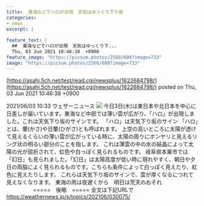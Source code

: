 ```yaml
---
title:  東海などでハロが出現　天気はゆっくり下り坂  
categories:
- news
excerpt: |
  
feature_text: |
  ##  東海などでハロが出現　天気はゆっくり下...
  Thu, 03 Jun 2021 10:46:38  +0900
feature_image: "https://picsum.photos/2560/600?image=733"
image: "https://picsum.photos/2560/600?image=733"
---
```


[https://asahi.5ch.net/test/read.cgi/newsplus/1622684798/](https://asahi.5ch.net/test/read.cgi/newsplus/1622684798/)
posted on Thu, 03 Jun 2021 10:46:38  +0900

<!--more-->

2021/06/03 10:33 ウェザーニュース ![](https://smtgvs.cdn.weathernews.jp/s/topics/img/202106/202106030075_top_img_A.jpg) 今日3日(木)は東日本や北日本を中心に日差しが届いています。東海など中部では薄い雲が広がり、「ハロ」が出現しました。これは天気下り坂のサインです。 「ハロ」は天気下り坂のサイン 「ハロ」とは、暈(かさ)や日暈(ひがさ)とも呼ばれます。 上空の高いところに太陽が透けて見えるくらいの薄い雲が広がっている時に、太陽の周りにボンヤリと見えるリング状の明るい部分のことを指します。 これは薄雲の中の氷の結晶によって太陽の光が屈折されて、虹色や白っぽく見られるものです。 岐阜県本巣市では「幻日」も見られました。「幻日」は太陽高度が低い時に現れやすく、朝日や夕日の両脇によく見られるものです。こちらも条件によって白っぽく見えたり、虹色に見えたりします。 これらは天気下り坂のサインで、雲が厚くなるにつれて見えなくなります。 東海の雨は夜遅くから　明日は荒天のおそれ 　　　　　=====　後略　===== 全文は下記URLで https://weathernews.jp/s/topics/202106/030075/
